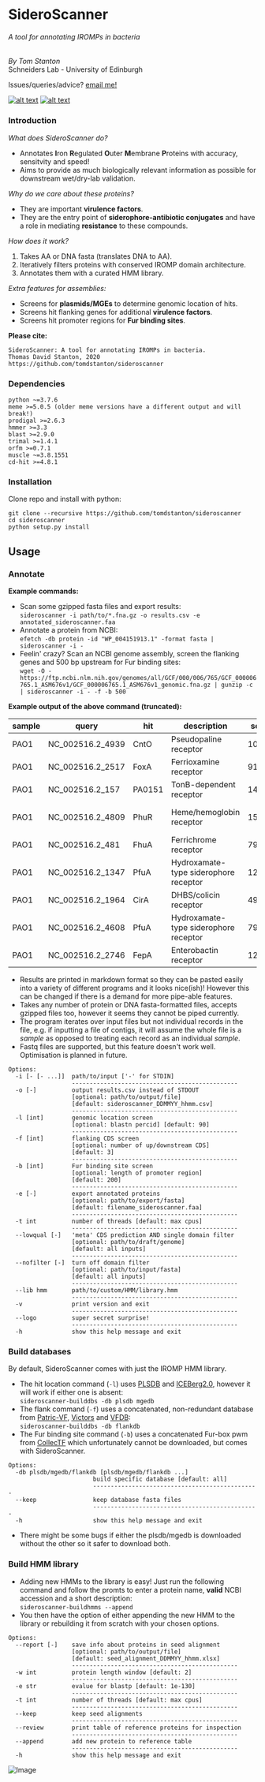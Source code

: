 # SideroScanner
###### A tool for annotating IROMPs in bacteria
_By Tom Stanton_ \
Schneiders Lab - University of Edinburgh

Issues/queries/advice?
[email me!](T.D.Stanton@sms.ed.ac.uk)

[![alt text][1.1]][1]
[![alt text][6.1]][6]

[1]: http://twitter.com/tomstantonmicro
[1.1]: http://i.imgur.com/tXSoThF.png (twitter icon with padding)
[6]: http://www.github.com/tomdstanton
[6.1]: http://i.imgur.com/0o48UoR.png (github icon with padding)

### Introduction
*What does SideroScanner do?*
* Annotates **I**ron **R**egulated **O**uter **M**embrane **P**roteins with accuracy, sensitvity and speed!
* Aims to provide as much biologically relevant information as possible for
downstream wet/dry-lab validation.

*Why do we care about these proteins?*
* They are important **virulence factors**.
* They are the entry point of
**siderophore-antibiotic conjugates** and
have a role in mediating **resistance**
to these compounds.

*How does it work?*
1. Takes AA or DNA fasta (translates DNA to AA).
2. Iteratively filters proteins with conserved IROMP domain architecture.
3. Annotates them with a curated HMM library.

*Extra features for assemblies:*
* Screens for **plasmids/MGEs** to determine genomic location of hits.
* Screens hit flanking genes for additional **virulence factors**.
* Screens hit promoter regions for **Fur binding sites**.

**Please cite:**
```
SideroScanner: A tool for annotating IROMPs in bacteria.
Thomas David Stanton, 2020
https://github.com/tomdstanton/sideroscanner
```
### Dependencies
```
python ~=3.7.6
meme >=5.0.5 (older meme versions have a different output and will break!)
prodigal >=2.6.3
hmmer >=3.3
blast >=2.9.0
trimal >=1.4.1
orfm >=0.7.1
muscle ~=3.8.1551
cd-hit >=4.8.1
```
### Installation
Clone repo and install with python:
```
git clone --recursive https://github.com/tomdstanton/sideroscanner
cd sideroscanner
python setup.py install
```
## Usage
### Annotate
**Example commands:**
* Scan some gzipped fasta files and export results: \
```sideroscanner -i path/to/*.fna.gz -o results.csv -e annotated_sideroscanner.faa```
* Annotate a protein from NCBI: \
```efetch -db protein -id "WP_004151913.1" -format fasta | sideroscanner -i -```
* Feelin' crazy? Scan an NCBI genome assembly, screen the flanking genes and 500 bp upstream for
Fur binding sites: \
```wget -O - https://ftp.ncbi.nlm.nih.gov/genomes/all/GCF/000/006/765/GCF_000006765.1_ASM676v1/GCF_000006765.1_ASM676v1_genomic.fna.gz | gunzip -c | sideroscanner -i - -f -b 500 ```

**Example output of the above command (truncated):**

| sample | query            | hit           | description                           | score  | len | kDa   | start   | end     | str | upstream                                        | downstream                                                                                        | fur_start | fur_end | p_value  | fur_box                                            |
|--------|------------------|---------------|---------------------------------------|--------|-----|-------|---------|---------|-----|-------------------------------------------------|---------------------------------------------------------------------------------------------------|-----------|---------|----------|----------------------------------------------------|
| PAO1   | NC_002516.2_4939 | CntO          | Pseudopaline receptor                 | 1046.3 | 708 | 79.1  | 5427716 | 5429842 | -1  | -                                               | arginine decarboxylase                                                                            | -         | -       | -        | -                                                  |
| PAO1   | NC_002516.2_2517 | FoxA          | Ferrioxamine receptor                 | 918    | 820 | 90    | 2782764 | 2785226 | -1  | -                                               | -                                                                                                 | 2785292   | 2785342 | 8.08E-06 | GACAAAAATAATGAAAATAATTTTCAGTGCGTTTCGCTCCGGACGAAAGC |
| PAO1   | NC_002516.2_157  | PA0151        | TonB-dependent receptor               | 1429.8 | 795 | 86.7  | 171047  | 173434  | 1   | -                                               | -                                                                                                 | 170992    | 171042  | 8.28E-07 | GTGCTCATGACCGCGATTGATTCGCATTAGAAAAGCGACCGACACGAGCA |
| PAO1   | NC_002516.2_4809 | PhuR          | Heme/hemoglobin receptor              | 1572.2 | 764 | 84.7  | 5289217 | 5291511 | 1   | phuS phuT phuU                                  | -                                                                                                 | 5289111   | 5289161 | 1.44E-05 | CTGAATCCATTTGATAATTATTTGCATTAGCGTTTTTCTGGCAGTACCTT |
| PAO1   | NC_002516.2_481  | FhuA          | Ferrichrome receptor                  | 798.6  | 802 | 88.2  | 530029  | 532437  | -1  | -                                               | -                                                                                                 | 532442    | 532492  | 4.19E-08 | GGGCTCCTGGATGGAAACGAGTCTCAATGCCTCCTTGCCGGACGAGTCGG |
| PAO1   | NC_002516.2_1347 | PfuA          | Hydroxamate-type siderophore receptor | 1272.2 | 732 | 80.8  | 1433166 | 1435364 | 1   | -                                               | -                                                                                                 | 1433106   | 1433156 | 2.77E-06 | CATCTTGGTTATTGAGAATCATTGGCATTTGATTGATGGAGGGTTTTTTT |
| PAO1   | NC_002516.2_1964 | CirA          | DHBS/colicin receptor                 | 490    | 653 | 72.3  | 2097491 | 2099452 | 1   | -                                               | -                                                                                                 | 2097111   | 2097161 | 1.74E-05 | ACCCGCGCCGCCGGGAAGCGTTCGAGCAGGCGCCGGCCGAGGGAGCCCGG |
| PAO1   | NC_002516.2_4608 | PfuA          | Hydroxamate-type siderophore receptor | 794.9  | 753 | 82.3  | 5053616 | 5055877 | -1  | -                                               | ibeC                                                                                              | 5056024   | 5056074 | 4.42E-06 | AATGATTGCCAATGATATTGATTTGCATTGGACATGTAAAACCGCTAGAG |
| PAO1   | NC_002516.2_2746 | FepA          | Enterobactin receptor                 | 1232   | 746 | 81    | 3040242 | 3042482 | 1   | vgrG1b                                          | -                                                                                                 | 3040172   | 3040222 | 5.34E-05 | TTACTCTCAAATAACAATCAATATCATTTGTGATCTCTTGCATTTCGCTG |

* Results are printed in markdown format so they can be pasted easily
into a variety of different programs and it looks nice(ish)! However
this can be changed if there is a demand for more pipe-able features.
* Takes any number of protein or DNA fasta-formatted files, accepts gzipped files too, however it seems
they cannot be piped currently.
* The program iterates over input files but not individual records in the file, 
e.g. if inputting a file of contigs, it will assume the whole file 
is a *sample* as opposed to treating each record as an individual *sample*.
* Fastq files are supported, but this feature doesn't work well. Optimisation is planned in future.
```
Options:
  -i [- [- ...]]  path/to/input ['-' for STDIN]
                  -----------------------------------------------
  -o [-]          output results.csv instead of STDOUT
                  [optional: path/to/output/file]
                  [default: sideroscanner_DDMMYY_hhmm.csv]
                  -----------------------------------------------
  -l [int]        genomic location screen
                  [optional: blastn percid] [default: 90]
                  -----------------------------------------------
  -f [int]        flanking CDS screen
                  [optional: number of up/downstream CDS]
                  [default: 3]
                  -----------------------------------------------
  -b [int]        Fur binding site screen
                  [optional: length of promoter region]
                  [default: 200]
                  -----------------------------------------------
  -e [-]          export annotated proteins
                  [optional: path/to/export/fasta]
                  [default: filename_sideroscanner.faa]
                  -----------------------------------------------
  -t int          number of threads [default: max cpus]
                  -----------------------------------------------
  --lowqual [-]   'meta' CDS prediction AND single domain filter
                  [optional: path/to/draft/genome]
                  [default: all inputs]
                  -----------------------------------------------
  --nofilter [-]  turn off domain filter
                  [optional: path/to/input/fasta]
                  [default: all inputs]
                  -----------------------------------------------
  --lib hmm       path/to/custom/HMM/library.hmm
                  -----------------------------------------------
  -v              print version and exit
                  -----------------------------------------------
  --logo          super secret surprise!
                  -----------------------------------------------
  -h              show this help message and exit
```
### Build databases
By default, SideroScanner comes with just the IROMP HMM library.
* The hit location command (```-l```) uses [PLSDB](https://ccb-microbe.cs.uni-saarland.de/plsdb/)
and [ICEBerg2.0](https://db-mml.sjtu.edu.cn/ICEberg/),
however it will work if either one is absent: \
```sideroscanner-builddbs -db plsdb mgedb```
* The flank command (```-f```) uses a concatenated, non-redundant database from
[Patric-VF](https://www.patricbrc.org/), [Victors](http://www.phidias.us/victors/index.php)
and [VFDB](http://www.mgc.ac.cn/VFs/main.htm): \
```sideroscanner-builddbs -db flankdb```
* The Fur binding site command (```-b```) uses a concatenated 
Fur-box pwm from [CollecTF](http://www.collectf.org/browse/home/) which
unfortunately cannot be downloaded, but comes with SideroScanner.
```
Options:
  -db plsdb/mgedb/flankdb [plsdb/mgedb/flankdb ...]
                        build specific database [default: all]
                        -----------------------------------------------
  --keep                keep database fasta files
                        -----------------------------------------------
  -h                    show this help message and exit
```
* There might be some bugs if either the plsdb/mgedb is downloaded without the other
so it safer to download both.
### Build HMM library
* Adding new HMMs to the library is easy! Just run the following command
and follow the promts to enter a protein name, **valid** NCBI accession
and a short description:\
```sideroscanner-buildhmms --append```
* You then have the option of either appending the new HMM to the library or 
rebuilding it from scratch with your chosen options.
```
Options:
  --report [-]    save info about proteins in seed alignment
                  [optional: path/to/output/file]
                  [default: seed_alignment_DDMMYY_hhmm.xlsx]
                  -----------------------------------------------
  -w int          protein length window [default: 2]
                  -----------------------------------------------
  -e str          evalue for blastp [default: 1e-130]
                  -----------------------------------------------
  -t int          number of threads [default: max cpus]
                  -----------------------------------------------
  --keep          keep seed alignments
                  -----------------------------------------------
  --review        print table of reference proteins for inspection
                  -----------------------------------------------
  --append        add new protein to reference table
                  -----------------------------------------------
  -h              show this help message and exit
```
![Image](https://github.com/tomdstanton/sideroscanner/blob/master/sideroscanner.png)